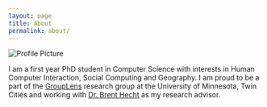 ```yaml
---
layout: page
title: About
permalink: about/
---
```


<img src="{{ site.baseurl }}/assets/profile_pic.jpg" title="Profile Picture" class="profile">

I am a first year PhD student in Computer Science with interests in Human Computer Interaction, Social Computing and Geography. I am proud to be 
a part of the [GroupLens](http://grouplens.org/) research group at the University of Minnesota, Twin Cities and working with [Dr. Brent Hecht](http://www.brenthecht.com/) as my research advisor.
